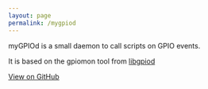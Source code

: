 ```yaml
---
layout: page
permalink: /mygpiod
---
```


myGPIOd is a small daemon to call scripts on GPIO events. 

It is based on the gpiomon tool from [libgpiod](https://git.kernel.org/pub/scm/libs/libgpiod/libgpiod.git/about/)

<a id="forkme_banner" href="https://github.com/jcorporation/myGPIOd">View on GitHub</a>
